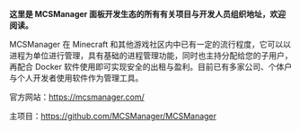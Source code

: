 **这里是 MCSManager 面板开发生态的所有有关项目与开发人员组织地址，欢迎阅读。**

MCSManager 在 Minecraft 和其他游戏社区内中已有一定的流行程度，它可以以进程为单位进行管理，具有基础的进程管理功能，同时也主持分配给您的子用户，再配合 Docker 软件使用即可实现安全的出租与盈利。目前已有多家公司、个体户与个人开发者使用软件作为管理工具。


官方网站：https://mcsmanager.com/

主项目：https://github.com/MCSManager/MCSManager
